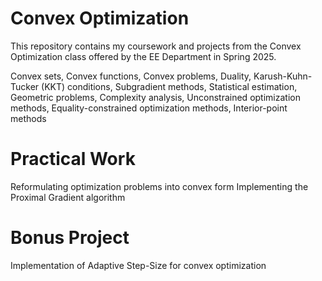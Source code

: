 # Convex Optimization
This repository contains my coursework and projects from the Convex Optimization class offered by the EE Department in Spring 2025.

  Convex sets,
  Convex functions,
  Convex problems,
  Duality,
  Karush-Kuhn-Tucker (KKT) conditions,
  Subgradient methods,
  Statistical estimation,
  Geometric problems,
  Complexity analysis,
  Unconstrained optimization methods,
  Equality-constrained optimization methods,
  Interior-point methods

# Practical Work
  Reformulating optimization problems into convex form
  Implementing the Proximal Gradient algorithm

# Bonus Project
  Implementation of Adaptive Step-Size for convex optimization
